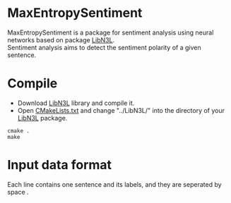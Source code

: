 MaxEntropySentiment
======
MaxEntropySentiment is a package for sentiment analysis using neural networks based on package [LibN3L](https://github.com/SUTDNLP/LibN3L).  
Sentiment analysis aims to detect the sentiment polarity of a given sentence. 

Compile
======
* Download [LibN3L](https://github.com/SUTDNLP/LibN3L) library and compile it. 
* Open [CMakeLists.txt](CMakeLists.txt) and change "../LibN3L/" into the directory of your [LibN3L](https://github.com/SUTDNLP/LibN3L) package.  

`cmake .`  
`make`  

Input data format 
======
Each line contains one sentence and its labels, and they are seperated by space .  
